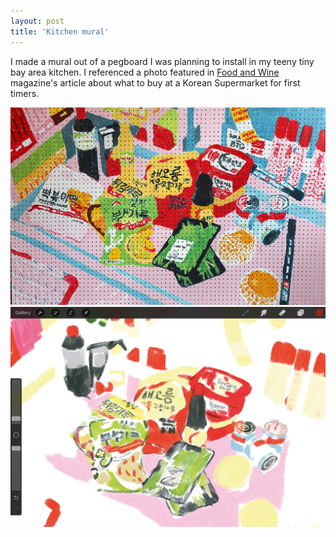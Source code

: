 ```yaml
---
layout: post
title: 'Kitchen mural'
---
```

I made a mural out of a pegboard I was planning to install in my teeny tiny bay area kitchen. I referenced a photo featured in [Food and Wine](https://www.foodandwine.com/chefs/south-korean-grocery-food) magazine's article about what to buy at a Korean Supermarket for first timers.

<img src="/assets/img/projects/kitchen-mural/2023mural-small.jpg" alt="product photo" class="image">
<img src="/assets/img/projects/kitchen-mural/IMG_0390.png" alt="product photo" class="image">